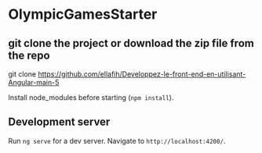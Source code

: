 # OlympicGamesStarter

## git clone the project or download the zip file from the repo

git clone https://github.com/ellafih/Developpez-le-front-end-en-utilisant-Angular-main-5

Install node_modules before starting (`npm install`).

## Development server

Run `ng serve` for a dev server. Navigate to `http://localhost:4200/`.

